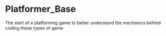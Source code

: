 # Platformer_Base
The start of a platforming game to better understand the mechanics behind coding these types of game
